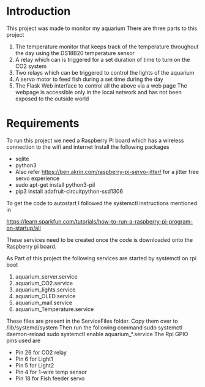 # Introduction
This project was made to monitor my aquarium
There are three parts to this project
1) The temperature monitor that keeps track of the temperature throughout the day using the DS18B20 temperature sensor
2) A relay which can is triggered for a set duration of time to turn on the CO2 system
3) Two relays which can be triggered to control the lights of the aquarium
4) A servo motor to feed fish during a set time during the day
5) The Flask Web interface to control all the above via a web page
The webpage is accessible only in the local network and has not been exposed to the outside world

# Requirements
To run this project we need a Raspberry Pi board which has a wireless connection to the wifi and internet
Install the following packages
* sqlite
* python3
* Also refer https://ben.akrin.com/raspberry-pi-servo-jitter/ for a jitter free servo experience
* sudo apt-get install python3-pil
*  pip3 install adafruit-circuitpython-ssd1306  

To get the code to autostart I followed the systemctl instructions mentioned in 

https://learn.sparkfun.com/tutorials/how-to-run-a-raspberry-pi-program-on-startup/all


These services need to be created once the code is downloaded onto the Raspberry pi board.


As Part of this project the following services are started by systemctl on rpi boot
1. aquarium_server.service
2. aquarium_CO2.service
3. aquarium_lights.service
4. aquarium_OLED.service
5. aquarium_mail.service
6. aquarium_Temperature.service

These files are present in the ServiceFiles folder. Copy them over to /lib/systemd/system
Then run the following command
 sudo systemctl daemon-reload
 sudo systemctl enable aquarium_*.service
The Rpi GPIO pins used are
* Pin 26 for CO2 relay
* Pin 6 for Light1
* Pin 5 for Light2
* Pin 4 for 1-wire temp sensor
* Pin 18 for Fish feeder servo
